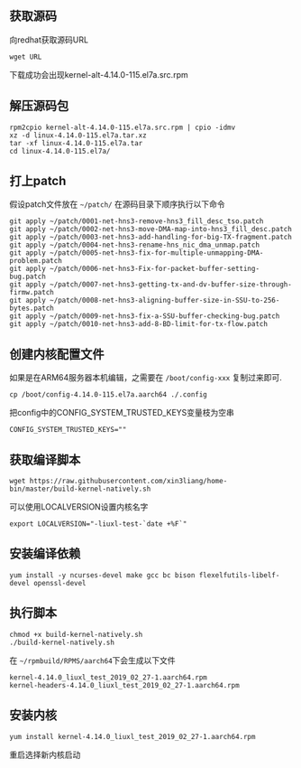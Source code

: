 ## 获取源码
向redhat获取源码URL
```shell-session
wget URL
```
下载成功会出现kernel-alt-4.14.0-115.el7a.src.rpm

##  解压源码包
```shell-session
rpm2cpio kernel-alt-4.14.0-115.el7a.src.rpm | cpio -idmv
xz -d linux-4.14.0-115.el7a.tar.xz
tar -xf linux-4.14.0-115.el7a.tar
cd linux-4.14.0-115.el7a/
```

## 打上patch
假设patch文件放在 `~/patch/`
在源码目录下顺序执行以下命令
```shell-session
git apply ~/patch/0001-net-hns3-remove-hns3_fill_desc_tso.patch
git apply ~/patch/0002-net-hns3-move-DMA-map-into-hns3_fill_desc.patch
git apply ~/patch/0003-net-hns3-add-handling-for-big-TX-fragment.patch
git apply ~/patch/0004-net-hns3-rename-hns_nic_dma_unmap.patch
git apply ~/patch/0005-net-hns3-fix-for-multiple-unmapping-DMA-problem.patch
git apply ~/patch/0006-net-hns3-Fix-for-packet-buffer-setting-bug.patch
git apply ~/patch/0007-net-hns3-getting-tx-and-dv-buffer-size-through-firmw.patch
git apply ~/patch/0008-net-hns3-aligning-buffer-size-in-SSU-to-256-bytes.patch
git apply ~/patch/0009-net-hns3-fix-a-SSU-buffer-checking-bug.patch
git apply ~/patch/0010-net-hns3-add-8-BD-limit-for-tx-flow.patch
```

## 创建内核配置文件
如果是在ARM64服务器本机编辑，之需要在 `/boot/config-xxx` 复制过来即可.
```shell-session
cp /boot/config-4.14.0-115.el7a.aarch64 ./.config
```
把config中的CONFIG_SYSTEM_TRUSTED_KEYS变量枝为空串
```config
CONFIG_SYSTEM_TRUSTED_KEYS=""
```

## 获取编译脚本
```
wget https://raw.githubusercontent.com/xin3liang/home-bin/master/build-kernel-natively.sh
```
可以使用LOCALVERSION设置内核名字
```
export LOCALVERSION="-liuxl-test-`date +%F`"
```
## 安装编译依赖
```
yum install -y ncurses-devel make gcc bc bison flexelfutils-libelf-devel openssl-devel
```

## 执行脚本
```shell-session
chmod +x build-kernel-natively.sh
./build-kernel-natively.sh
```
在 `~/rpmbuild/RPMS/aarch64`下会生成以下文件
```shell-session
kernel-4.14.0_liuxl_test_2019_02_27-1.aarch64.rpm
kernel-headers-4.14.0_liuxl_test_2019_02_27-1.aarch64.rpm
```

## 安装内核
```shell-session
yum install kernel-4.14.0_liuxl_test_2019_02_27-1.aarch64.rpm
```
重启选择新内核启动